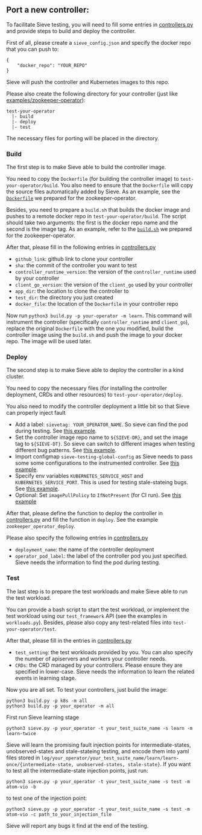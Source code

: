 ## Port a new controller:
To facilitate Sieve testing, you will need to fill some entries in [controllers.py](../controllers.py) and provide steps to build and deploy the controller.

First of all, please create a `sieve_config.json` and specify the docker repo that you can push to:
```
{
    "docker_repo": "YOUR_REPO"
}
```
Sieve will push the controller and Kubernetes images to this repo.

Please also create the following directory for your controller (just like [examples/zookeeper-operator](../examples/zookeeper-operator)):
```
test-your-operator
  |- build
  |- deploy
  |- test
```
The necessary files for porting will be placed in the directory.

### Build
The first step is to make Sieve able to build the controller image.

You need to copy the `Dockerfile` (for building the controller image) to `test-your-operator/build`. You also need to ensure that the `Dockerfile` will copy the source files automatically added by Sieve. As an example, see the [`Dockerfile`](../examples/zookeeper-operator/build/Dockerfile#L17) we prepared for the zookeeper-operator.

Besides, you need to prepare a `build.sh` that builds the docker image and pushes to a remote docker repo in `test-your-operator/build`. The script should take two arguments: the first is the docker repo name and the second is the image tag.
As an example, refer to the [`build.sh`](../examples/zookeeper-operator/build/build.sh) we prepared for the zookeeper-operator.

After that, please fill in the following entries in [controllers.py](../controllers.py)
- `github_link`: github link to clone your controller
- `sha`: the commit of the controller you want to test
- `controller_runtime_version`: the version of the `controller_runtime` used by your controller
- `client_go_version`: the version of the `client_go` used by your controller
- `app_dir`: the location to clone the controller to
- `test_dir`: the directory you just created
- `docker_file`: the location of the `Dockerfile` in your controller repo

Now run `python3 build.py -p your-operator -m learn`. This command will instrument the controller (specifically `controller_runtime` and `client_go`), replace the original `Dockerfile` with the one you modified, build the controller image using the `build.sh` and push the image to your docker repo. The image will be used later.


### Deploy
The second step is to make Sieve able to deploy the controller in a kind cluster.

You need to copy the necessary files (for installing the controller deployment, CRDs and other resources) to `test-your-operator/deploy`.

You also need to modify the controller deployment a little bit so that Sieve can properly inject fault
- Add a label: `sievetag: YOUR_OPERATOR_NAME`. So sieve can find the pod during testing. See [this example](../examples/zookeeper-operator/deploy/default_ns/operator.yaml#L10).
- Set the controller image repo name to `${SIEVE-DR}`, and set the image tag to `${SIEVE-DT}`. So sieve can switch to different images when testing different bug patterns. See [this example](../examples/zookeeper-operator/deploy/default_ns/operator.yaml#L21).
- Import configmap `sieve-testing-global-config` as Sieve needs to pass some some configurations to the instrumented controller. See [this example](../examples/zookeeper-operator/deploy/default_ns/operator.yaml#L44).
- Specify env variables `KUBERNETES_SERVICE_HOST` and `KUBERNETES_SERVICE_PORT`. This is used for testing stale-stateing bugs. See [this example](../examples/zookeeper-operator/deploy/default_ns/operator.yaml#L39).
- Optional: Set `imagePullPolicy` to `IfNotPresent` (for CI run). See [this example](../examples/zookeeper-operator/deploy/default_ns/operator.yaml#L27)

After that, please define the function to deploy the controller in [controllers.py](../controllers.py) and fill the function in `deploy`. See the example `zookeeper_operator_deploy`.

Please also specify the following entries in [controllers.py](../controllers.py)
- `deployment_name`: the name of the controller deployment
- `operator_pod_label`: the label of the controller pod you just specified. Sieve needs the information to find the pod during testing.

### Test
The last step is to prepare the test workloads and make Sieve able to run the test workload.

You can provide a bash script to start the test workload, or implement the test workload using our `test_framework` API (see the examples in `workloads.py`). Besides, please also copy any test-related files into `test-your-operator/test`.

After that, please fill in the entries in [controllers.py](../controllers.py)
- `test_setting`: the test workloads provided by you. You can also specify the number of apiservers and workers your controller needs.
- `CRDs`: the CRD managed by your controllers. Please ensure they are specified in lower-case. Sieve needs the information to learn the related events in learning stage.


Now you are all set.
To test your controllers, just build the image:
```
python3 build.py -p k8s -m all
python3 build.py -p your_operator -m all
```
First run Sieve learning stage
```
python3 sieve.py -p your_operator -t your_test_suite_name -s learn -m learn-twice
```
Sieve will learn the promising fault injection points for intermediate-states, unobserved-states and stale-stateing testing, and encode them into yaml files stored in `log/your_operator/your_test_suite_name/learn/learn-once/{intermediate-state, unobserved-states, stale-state}`.
If you want to test all the intermediate-state injection points, just run:
```
python3 sieve.py -p your_operator -t your_test_suite_name -s test -m atom-vio -b
```
to test one of the injection point:
```
python3 sieve.py -p your_operator -t your_test_suite_name -s test -m atom-vio -c path_to_your_injection_file
```
Sieve will report any bugs it find at the end of the testing.

